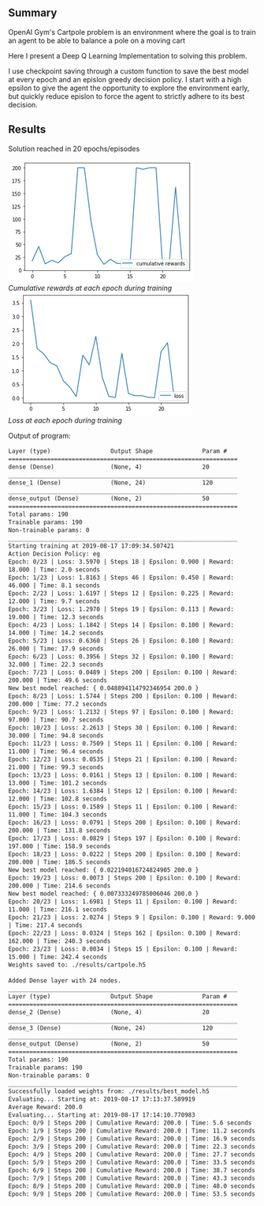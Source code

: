 Summary
---

OpenAI Gym's Cartpole problem is an environment where the goal is to train an 
agent to be able to balance a pole on a moving cart  

Here I present a Deep Q Learning Implementation to solving this problem. 

I use checkpoint saving through a custom function to save the best model at 
every epoch and an epislon greedy decision policy. I start with a high epsilon 
to give the agent the opportunity to explore the environment early, but quickly
reduce epislon to force the agent to strictly adhere to its best decision.

Results
---

Solution reached in 20 epochs/episodes

![Reward Plot](/Deep%20Q%20Learning/cartpole/results/rewards.png "Cumulative Reward per Epoch")  
*Cumulative rewards at each epoch during training*  
![Reward Plot](/Deep%20Q%20Learning/cartpole/results/loss.png "Cumulative Reward per Epoch")  
*Loss at each epoch during training*

Output of program:  
```
Layer (type)                 Output Shape              Param #   
=================================================================
dense (Dense)                (None, 4)                 20        
_________________________________________________________________
dense_1 (Dense)              (None, 24)                120       
_________________________________________________________________
dense_output (Dense)         (None, 2)                 50        
=================================================================
Total params: 190
Trainable params: 190
Non-trainable params: 0
_________________________________________________________________
Starting training at 2019-08-17 17:09:34.507421
Action Decision Policy: eg
Epoch: 0/23 | Loss: 3.5970 | Steps 18 | Epsilon: 0.900 | Reward: 18.000 | Time: 2.0 seconds
Epoch: 1/23 | Loss: 1.8163 | Steps 46 | Epsilon: 0.450 | Reward: 46.000 | Time: 8.1 seconds
Epoch: 2/23 | Loss: 1.6197 | Steps 12 | Epsilon: 0.225 | Reward: 12.000 | Time: 9.7 seconds
Epoch: 3/23 | Loss: 1.2970 | Steps 19 | Epsilon: 0.113 | Reward: 19.000 | Time: 12.3 seconds
Epoch: 4/23 | Loss: 1.1842 | Steps 14 | Epsilon: 0.100 | Reward: 14.000 | Time: 14.2 seconds
Epoch: 5/23 | Loss: 0.6360 | Steps 26 | Epsilon: 0.100 | Reward: 26.000 | Time: 17.9 seconds
Epoch: 6/23 | Loss: 0.3956 | Steps 32 | Epsilon: 0.100 | Reward: 32.000 | Time: 22.3 seconds
Epoch: 7/23 | Loss: 0.0489 | Steps 200 | Epsilon: 0.100 | Reward: 200.000 | Time: 49.6 seconds
New best model reached: { 0.048894114792346954 200.0 }
Epoch: 8/23 | Loss: 1.5744 | Steps 200 | Epsilon: 0.100 | Reward: 200.000 | Time: 77.2 seconds
Epoch: 9/23 | Loss: 1.2132 | Steps 97 | Epsilon: 0.100 | Reward: 97.000 | Time: 90.7 seconds
Epoch: 10/23 | Loss: 2.2613 | Steps 30 | Epsilon: 0.100 | Reward: 30.000 | Time: 94.8 seconds
Epoch: 11/23 | Loss: 0.7509 | Steps 11 | Epsilon: 0.100 | Reward: 11.000 | Time: 96.4 seconds
Epoch: 12/23 | Loss: 0.0535 | Steps 21 | Epsilon: 0.100 | Reward: 21.000 | Time: 99.3 seconds
Epoch: 13/23 | Loss: 0.0161 | Steps 13 | Epsilon: 0.100 | Reward: 13.000 | Time: 101.2 seconds
Epoch: 14/23 | Loss: 1.6384 | Steps 12 | Epsilon: 0.100 | Reward: 12.000 | Time: 102.8 seconds
Epoch: 15/23 | Loss: 0.1589 | Steps 11 | Epsilon: 0.100 | Reward: 11.000 | Time: 104.3 seconds
Epoch: 16/23 | Loss: 0.0791 | Steps 200 | Epsilon: 0.100 | Reward: 200.000 | Time: 131.8 seconds
Epoch: 17/23 | Loss: 0.0829 | Steps 197 | Epsilon: 0.100 | Reward: 197.000 | Time: 158.9 seconds
Epoch: 18/23 | Loss: 0.0222 | Steps 200 | Epsilon: 0.100 | Reward: 200.000 | Time: 186.5 seconds
New best model reached: { 0.022194016724824905 200.0 }
Epoch: 19/23 | Loss: 0.0073 | Steps 200 | Epsilon: 0.100 | Reward: 200.000 | Time: 214.6 seconds
New best model reached: { 0.007333249785006046 200.0 }
Epoch: 20/23 | Loss: 1.6981 | Steps 11 | Epsilon: 0.100 | Reward: 11.000 | Time: 216.1 seconds
Epoch: 21/23 | Loss: 2.0274 | Steps 9 | Epsilon: 0.100 | Reward: 9.000 | Time: 217.4 seconds
Epoch: 22/23 | Loss: 0.0324 | Steps 162 | Epsilon: 0.100 | Reward: 162.000 | Time: 240.3 seconds
Epoch: 23/23 | Loss: 0.0034 | Steps 15 | Epsilon: 0.100 | Reward: 15.000 | Time: 242.4 seconds
Weights saved to: ./results/cartpole.h5
￼
Added Dense layer with 24 nodes.
_________________________________________________________________
Layer (type)                 Output Shape              Param #   
=================================================================
dense_2 (Dense)              (None, 4)                 20        
_________________________________________________________________
dense_3 (Dense)              (None, 24)                120       
_________________________________________________________________
dense_output (Dense)         (None, 2)                 50        
=================================================================
Total params: 190
Trainable params: 190
Non-trainable params: 0
_________________________________________________________________
Successfully loaded weights from: ./results/best_model.h5
Evaluating... Starting at: 2019-08-17 17:13:37.589919
Average Reward: 200.0
Evaluating... Starting at: 2019-08-17 17:14:10.770983
Epoch: 0/9 | Steps 200 | Cumulative Reward: 200.0 | Time: 5.6 seconds
Epoch: 1/9 | Steps 200 | Cumulative Reward: 200.0 | Time: 11.2 seconds
Epoch: 2/9 | Steps 200 | Cumulative Reward: 200.0 | Time: 16.9 seconds
Epoch: 3/9 | Steps 200 | Cumulative Reward: 200.0 | Time: 22.3 seconds
Epoch: 4/9 | Steps 200 | Cumulative Reward: 200.0 | Time: 27.7 seconds
Epoch: 5/9 | Steps 200 | Cumulative Reward: 200.0 | Time: 33.5 seconds
Epoch: 6/9 | Steps 200 | Cumulative Reward: 200.0 | Time: 38.7 seconds
Epoch: 7/9 | Steps 200 | Cumulative Reward: 200.0 | Time: 43.3 seconds
Epoch: 8/9 | Steps 200 | Cumulative Reward: 200.0 | Time: 48.0 seconds
Epoch: 9/9 | Steps 200 | Cumulative Reward: 200.0 | Time: 53.5 seconds
```